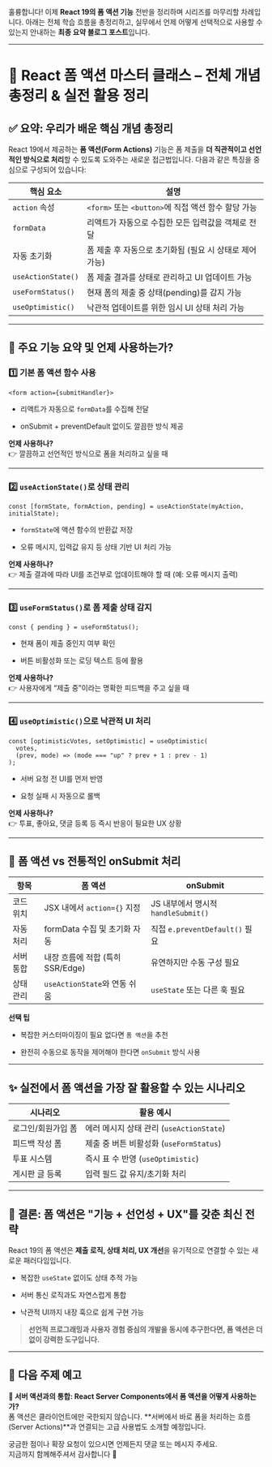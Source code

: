 훌륭합니다! 이제 **React 19의 폼 액션 기능** 전반을 정리하며 시리즈를 마무리할 차례입니다. 아래는 전체 학습 흐름을 총정리하고, 실무에서 언제 어떻게 선택적으로 사용할 수 있는지 안내하는 **최종 요약 블로그 포스트**입니다.

---

# 🧾 React 폼 액션 마스터 클래스 – 전체 개념 총정리 & 실전 활용 정리

## ✅ 요약: 우리가 배운 핵심 개념 총정리

React 19에서 제공하는 **폼 액션(Form Actions)** 기능은 폼 제출을 **더 직관적이고 선언적인 방식으로 처리**할 수 있도록 도와주는 새로운 접근법입니다. 다음과 같은 특징을 중심으로 구성되어 있습니다:

|핵심 요소|설명|
|---|---|
|`action` 속성|`<form>` 또는 `<button>`에 직접 액션 함수 할당 가능|
|`formData`|리액트가 자동으로 수집한 모든 입력값을 객체로 전달|
|자동 초기화|폼 제출 후 자동으로 초기화됨 (필요 시 상태로 제어 가능)|
|`useActionState()`|폼 제출 결과를 상태로 관리하고 UI 업데이트 가능|
|`useFormStatus()`|현재 폼의 제출 중 상태(pending)를 감지 가능|
|`useOptimistic()`|낙관적 업데이트를 위한 임시 UI 상태 처리 가능|

---

## 🧩 주요 기능 요약 및 언제 사용하는가?

### 1️⃣ 기본 폼 액션 함수 사용

```tsx
<form action={submitHandler}>
```

- 리액트가 자동으로 `formData`를 수집해 전달
    
- onSubmit + preventDefault 없이도 깔끔한 방식 제공
    

**언제 사용하나?**  
👉 깔끔하고 선언적인 방식으로 폼을 처리하고 싶을 때

---

### 2️⃣ `useActionState()`로 상태 관리

```tsx
const [formState, formAction, pending] = useActionState(myAction, initialState);
```

- `formState`에 액션 함수의 반환값 저장
    
- 오류 메시지, 입력값 유지 등 상태 기반 UI 처리 가능
    

**언제 사용하나?**  
👉 제출 결과에 따라 UI를 조건부로 업데이트해야 할 때 (예: 오류 메시지 출력)

---

### 3️⃣ `useFormStatus()`로 폼 제출 상태 감지

```tsx
const { pending } = useFormStatus();
```

- 현재 폼이 제출 중인지 여부 확인
    
- 버튼 비활성화 또는 로딩 텍스트 등에 활용
    

**언제 사용하나?**  
👉 사용자에게 “제출 중”이라는 명확한 피드백을 주고 싶을 때

---

### 4️⃣ `useOptimistic()`으로 낙관적 UI 처리

```tsx
const [optimisticVotes, setOptimistic] = useOptimistic(
  votes,
  (prev, mode) => (mode === "up" ? prev + 1 : prev - 1)
);
```

- 서버 요청 전 UI를 먼저 반영
    
- 요청 실패 시 자동으로 롤백
    

**언제 사용하나?**  
👉 투표, 좋아요, 댓글 등록 등 즉시 반응이 필요한 UX 상황

---

## 🧠 폼 액션 vs 전통적인 onSubmit 처리

|항목|폼 액션|onSubmit|
|---|---|---|
|코드 위치|JSX 내에서 `action={}` 지정|JS 내부에서 명시적 `handleSubmit()`|
|자동 처리|formData 수집 및 초기화 자동|직접 `e.preventDefault()` 필요|
|서버 통합|내장 흐름에 적합 (특히 SSR/Edge)|유연하지만 수동 구성 필요|
|상태 관리|`useActionState`와 연동 쉬움|`useState` 또는 다른 훅 필요|

**선택 팁**

- 복잡한 커스터마이징이 필요 없다면 `폼 액션`을 추천
    
- 완전히 수동으로 동작을 제어해야 한다면 `onSubmit` 방식 사용
    

---

## ✨ 실전에서 폼 액션을 가장 잘 활용할 수 있는 시나리오

|시나리오|활용 예시|
|---|---|
|로그인/회원가입 폼|에러 메시지 상태 관리 (`useActionState`)|
|피드백 작성 폼|제출 중 버튼 비활성화 (`useFormStatus`)|
|투표 시스템|즉시 표 수 반영 (`useOptimistic`)|
|게시판 글 등록|입력 필드 값 유지/초기화 처리|

---

## 🎯 결론: 폼 액션은 "기능 + 선언성 + UX"를 갖춘 최신 전략

React 19의 폼 액션은 **제출 로직, 상태 처리, UX 개선**을 유기적으로 연결할 수 있는 새로운 패러다임입니다.

- 복잡한 `useState` 없이도 상태 추적 가능
    
- 서버 통신 로직과도 자연스럽게 통합
    
- 낙관적 UI까지 내장 훅으로 쉽게 구현 가능
    

> **선언적 프로그래밍과 사용자 경험 중심의 개발을 동시에 추구한다면, 폼 액션은 더없이 강력한 도구입니다.**

---

## 📌 다음 주제 예고

**📂 서버 액션과의 통합: React Server Components에서 폼 액션을 어떻게 사용하는가?**  
폼 액션은 클라이언트에만 국한되지 않습니다. **서버에서 바로 폼을 처리하는 흐름(Server Actions)**과 연결되는 고급 사용법도 소개할 예정입니다.

궁금한 점이나 확장 요청이 있으시면 언제든지 댓글 또는 메시지 주세요.  
지금까지 함께해주셔서 감사합니다 🙌